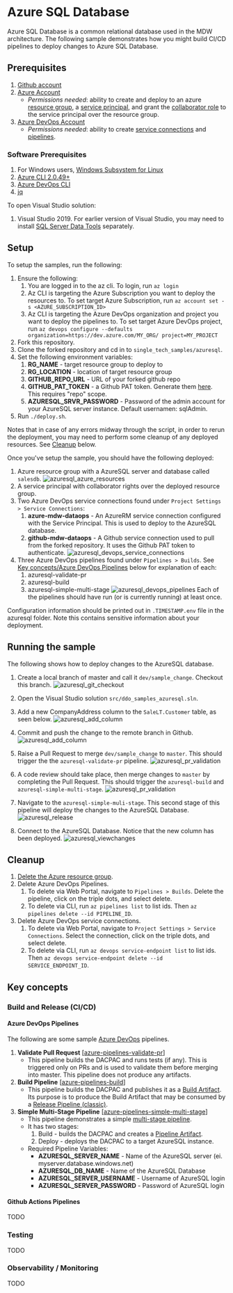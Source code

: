 # Azure SQL Database

Azure SQL Database is a common relational database used in the MDW architecture. The following sample demonstrates how you might build CI/CD pipelines to deploy changes to Azure SQL Database.

## Prerequisites

1. [Github account](https://github.com/)
2. [Azure Account](https://azure.microsoft.com/en-au/free/search/?&ef_id=Cj0KCQiAr8bwBRD4ARIsAHa4YyLdFKh7JC0jhbxhwPeNa8tmnhXciOHcYsgPfNB7DEFFGpNLTjdTPbwaAh8bEALw_wcB:G:s&OCID=AID2000051_SEM_O2ShDlJP&MarinID=O2ShDlJP_332092752199_azure%20account_e_c__63148277493_aud-390212648371:kwd-295861291340&lnkd=Google_Azure_Brand&dclid=CKjVuKOP7uYCFVapaAoddSkKcA)
   - *Permissions needed*: ability to create and deploy to an azure [resource group](https://docs.microsoft.com/en-us/azure/azure-resource-manager/management/overview), a [service principal](https://docs.microsoft.com/en-us/azure/active-directory/develop/app-objects-and-service-principals), and grant the [collaborator role](https://docs.microsoft.com/en-us/azure/role-based-access-control/overview) to the service principal over the resource group.
3. [Azure DevOps Account](https://azure.microsoft.com/en-us/services/devops/)
   - *Permissions needed*: ability to create [service connections](https://docs.microsoft.com/en-us/azure/devops/pipelines/library/service-endpoints?view=azure-devops&tabs=yaml) and [pipelines](https://docs.microsoft.com/en-us/azure/devops/pipelines/get-started/pipelines-get-started?view=azure-devops&tabs=yaml).

### Software Prerequisites

1. For Windows users, [Windows Subsystem for Linux](https://docs.microsoft.com/en-us/windows/wsl/install-win10)
2. [Azure CLI 2.0.49+](https://docs.microsoft.com/en-us/cli/azure/install-azure-cli?view=azure-cli-latest)
3. [Azure DevOps CLI](https://marketplace.visualstudio.com/items?itemName=ms-vsts.cli)
4. [jq](https://stedolan.github.io/jq/)

To open Visual Studio solution:
1. Visual Studio 2019. For earlier version of Visual Studio, you may need to install [SQL Server Data Tools](https://docs.microsoft.com/en-us/sql/ssdt/download-sql-server-data-tools-ssdt?view=sql-server-ver15) separately. 

## Setup

To setup the samples, run the following:

1. Ensure the following:
   1. You are logged in to the az cli. To login, run `az login`
   2. Az CLI is targeting the Azure Subscription you want to deploy the resources to. To set target Azure Subscription, run `az account set -s <AZURE_SUBSCRIPTION_ID>`
   3. Az CLI is targeting the Azure DevOps organization and project you want to deploy the pipelines to. To set target Azure DevOps project, run `az devops configure --defaults organization=https://dev.azure.com/MY_ORG/ project=MY_PROJECT`
2. Fork this repository.
3. Clone the forked repository and cd in to `single_tech_samples/azuresql`.
4. Set the following environment variables:
   1. **RG_NAME** - target resource group to deploy to
   2. **RG_LOCATION** - location of target resource group
   3. **GITHUB_REPO_URL** - URL of your forked github repo
   4. **GITHUB_PAT_TOKEN** - a Github PAT token. Generate them [here](https://github.com/settings/tokens). This requires "repo" scope.
   5. **AZURESQL_SRVR_PASSWORD** - Password of the admin account for your AzureSQL server instance. Default usernamen: sqlAdmin.
5. Run `./deploy.sh`.

Notes that in case of any errors midway through the script, in order to rerun the deployment, you may need to perform some cleanup of any deployed resources. See [Cleanup](./README.md#Cleanup
) below.


Once you've setup the sample, you should have the following deployed:
1. Azure resource group with a AzureSQL server and database called `salesdb`.
   ![azuresql_azure_resources](./docs/images/azuresql_azure_resources.PNG)
2. A service principal with collaborator rights over the deployed resource group.
3. Two Azure DevOps service connections found under `Project Settings > Service Connections`:
   1. **azure-mdw-dataops** - An AzureRM service connection configured with the Service Principal. This is used to deploy to the AzureSQL database.
   2. **github-mdw-dataops** - A Github service connection used to pull from the forked repository. It uses the Github PAT token to authenticate.
![azuresql_devops_service_connections](./docs/images/azuresql_service_connections.PNG)
4. Three Azure DevOps pipelines found under `Pipelines > Builds`. See [Key concepts/Azure DevOps Pipelines](./README.md#Azure-DevOps-Pipelines) below for explanation of each:
   1. azuresql-validate-pr
   2. azuresql-build
   3. azuresql-simple-multi-stage
![azuresql_devops_pipelines](./docs/images/azuresql_pipelines.PNG)
Each of the pipelines should have run (or is currently running) at least once.


Configuration information should be printed out in `.TIMESTAMP.env` file in the azuresql folder. Note this contains sensitive information about your deployment.

## Running the sample

The following shows how to deploy changes to the AzureSQL database.

1. Create a local branch of master and call it `dev/sample_change`. Checkout this branch.
![azuresql_git_checkout](./docs/images/azuresql_gitbranchcheckout.PNG)

2. Open the Visual Studio solution `src/ddo_samples_azuresql.sln`.
   
3. Add a new CompanyAddress column to the `SaleLT.Customer` table, as seen below.
![azuresql_add_column](./docs/images/azuresql_addcolumn.PNG)

4. Commit and push the change to the remote branch in Github.
![azuresql_add_column](./docs/images/azuresql_gitcommitpush.PNG)

5. Raise a Pull Request to merge `dev/sample_change` to `master`. This should trigger the the `azuresql-validate-pr` pipeline.
![azuresql_pr_validation](./docs/images/azuresql_prvalidation.PNG)

6. A code review should take place, then merge changes to `master` by completing the Pull Request. This should trigger the `azuresql-build` and `azuresql-simple-multi-stage`.
![azuresql_pr_validation](./docs/images/azuresql_builds.PNG)

7. Navigate to the `azuresql-simple-muli-stage`. This second stage of this pipeline will deploy the changes to the AzureSQL Database.
![azuresql_release](./docs/images/azuresql_release.PNG)

8. Connect to the AzureSQL Database. Notice that the new column has been deployed.
![azuresql_viewchanges](./docs/images/azuresql_viewchanges.PNG)

## Cleanup
1. [Delete the Azure resource group](https://docs.microsoft.com/en-us/azure/azure-resource-manager/management/manage-resources-portal#delete-resources).
2. Delete Azure DevOps Pipelines.
   1. To delete via Web Portal, navigate to `Pipelines > Builds`. Delete the pipeline, click on the triple dots, and select delete.
   2. To delete via CLI, run `az pipelines list` to list ids. Then `az pipelines delete --id PIPELINE_ID`.
3. Delete Azure DevOps service connections.
   1. To delete via Web Portal, navigate to `Project Settings > Service Connections`. Select the connection, click on the triple dots, and select delete.
   2. To delete via CLI, run `az devops service-endpoint list` to list ids. Then `az devops service-endpoint delete --id SERVICE_ENDPOINT_ID`.

## Key concepts

### Build and Release (CI/CD)

#### Azure DevOps Pipelines

The following are some sample [Azure DevOps](https://docs.microsoft.com/en-us/azure/devops/?view=azure-devops) pipelines.

1. **Validate Pull Request** [[azure-pipelines-validate-pr](pipelines/azure-pipelines-validate-pr.yml)]
   - This pipeline builds the DACPAC and runs tests (if any). This is triggered only on PRs and is used to validate them before merging into master. This pipeline does not produce any artifacts.
2. **Build Pipeline** [[azure-pipelines-build](pipelines/azure-pipelines-build.yml)] 
   - This pipeline builds the DACPAC and publishes it as a [Build Artifact](https://docs.microsoft.com/en-us/azure/devops/pipelines/artifacts/build-artifacts?view=azure-devops&tabs=yaml). Its purpose is to produce the Build Artifact that may be consumed by a [Release Pipeline (classic)](https://docs.microsoft.com/en-us/azure/devops/pipelines/release/?view=azure-devops). 
3. **Simple Multi-Stage Pipeline** [[azure-pipelines-simple-multi-stage](pipelines/azure-pipelines-simple-multi-stage.yml)]
   - This pipeline demonstrates a simple [multi-stage pipeline](https://docs.microsoft.com/en-us/azure/devops/pipelines/get-started/multi-stage-pipelines-experience?view=azure-devops). 
   - It has two stages:
        1. Build - builds the DACPAC and creates a [Pipeline Artifact](https://docs.microsoft.com/en-us/azure/devops/pipelines/artifacts/pipeline-artifacts?view=azure-devops&tabs=yaml).
        2. Deploy - deploys the DACPAC to a target AzureSQL instance.
   - Required Pipeline Variables:
     - **AZURESQL_SERVER_NAME** - Name of the AzureSQL server (ei. myserver.database.windows.net)
     - **AZURESQL_DB_NAME** - Name of the AzureSQL Database
     - **AZURESQL_SERVER_USERNAME** - Username of AzureSQL login
     - **AZURESQL_SERVER_PASSWORD** - Password of AzureSQL login

#### Github Actions Pipelines
TODO

### Testing
TODO

### Observability / Monitoring
TODO